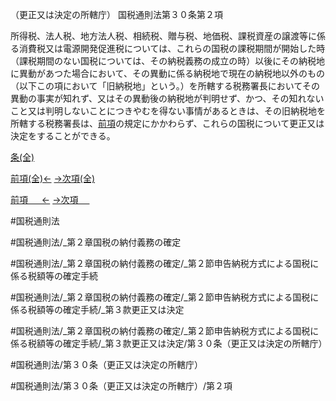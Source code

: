 （更正又は決定の所轄庁）
国税通則法第３０条第２項

所得税、法人税、地方法人税、相続税、贈与税、地価税、課税資産の譲渡等に係る消費税又は電源開発促進税については、これらの国税の課税期間が開始した時（課税期間のない国税については、その納税義務の成立の時）以後にその納税地に異動があつた場合において、その異動に係る納税地で現在の納税地以外のもの（以下この項において「旧納税地」という。）を所轄する税務署長においてその異動の事実が知れず、又はその異動後の納税地が判明せず、かつ、その知れないこと又は判明しないことにつきやむを得ない事情があるときは、その旧納税地を所轄する税務署長は、[前項](国税通則法＿＿＿＿＿第３０条第１項)の規定にかかわらず、これらの国税について更正又は決定をすることができる。

[条(全)](国税通則法＿＿＿＿＿第３０条_.md)

[前項(全)←](国税通則法＿＿＿＿＿第３０条第１項_.md)    [→次項(全)](国税通則法＿＿＿＿＿第３０条第３項_.md)

[前項 　 ←](国税通則法＿＿＿＿＿第３０条第１項.md)    [→次項 　 ](国税通則法＿＿＿＿＿第３０条第３項.md)



#国税通則法

#国税通則法/_第２章国税の納付義務の確定

#国税通則法/_第２章国税の納付義務の確定/_第２節申告納税方式による国税に係る税額等の確定手続

#国税通則法/_第２章国税の納付義務の確定/_第２節申告納税方式による国税に係る税額等の確定手続/_第３款更正又は決定

#国税通則法/_第２章国税の納付義務の確定/_第２節申告納税方式による国税に係る税額等の確定手続/_第３款更正又は決定/第３０条（更正又は決定の所轄庁）

#国税通則法/第３０条（更正又は決定の所轄庁）

#国税通則法/第３０条（更正又は決定の所轄庁）/第２項

